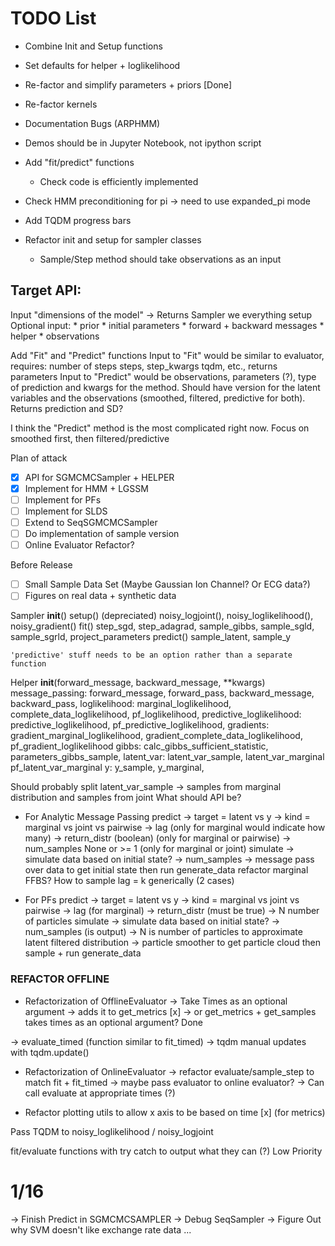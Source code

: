 # TODO List

* Combine Init and Setup functions
* Set defaults for helper + loglikelihood
* Re-factor and simplify parameters + priors [Done]
* Re-factor kernels
* Documentation Bugs (ARPHMM)
* Demos should be in Jupyter Notebook, not ipython script
* Add "fit/predict" functions
    * Check code is efficiently implemented

* Check HMM preconditioning for pi -> need to use expanded_pi mode


* Add TQDM progress bars

* Refactor init and setup for sampler classes
    * Sample/Step method should take observations as an input

## Target API:
Input "dimensions of the model" -> Returns Sampler we everything setup
Optional input:
    * prior
    * initial parameters
    * forward + backward messages
    * helper
    * observations

Add "Fit" and "Predict" functions
Input to "Fit" would be similar to evaluator, requires: number of steps steps, step_kwargs tqdm, etc., returns parameters
Input to "Predict" would be observations, parameters (?), type of prediction and kwargs for the method. Should have version for the latent variables and the observations (smoothed, filtered, predictive for both). Returns prediction and SD?

I think the "Predict" method is the most complicated right now.
Focus on smoothed first, then filtered/predictive

Plan of attack
* [x] API for SGMCMCSampler + HELPER
* [x] Implement for HMM + LGSSM
* [ ] Implement for PFs
* [ ] Implement for SLDS
* [ ] Extend to SeqSGMCMCSampler
* [ ] Do implementation of sample version
* [ ] Online Evaluator Refactor?

Before Release
* [ ] Small Sample Data Set (Maybe Gaussian Ion Channel? Or ECG data?)
* [ ] Figures on real data + synthetic data

Sampler
    __init__()
    setup() (depreciated)
    noisy_logjoint(),
    noisy_loglikelihood(),
    noisy_gradient()
    fit()
        step_sgd, step_adagrad,
        sample_gibbs,
        sample_sgld, sample_sgrld,
        project_parameters
    predict()
        sample_latent,
        sample_y

    'predictive' stuff needs to be an option rather than a separate function

Helper
    __init__(forward_message, backward_message, **kwargs)
    message_passing:
        forward_message, forward_pass,
        backward_message, backward_pass,
    loglikelihood:
        marginal_loglikelihood, 
        complete_data_loglikelihood,
        pf_loglikelihood,
    predictive_loglikelihood:
        predictive_loglikelihood, 
        pf_predictive_loglikelihood,
    gradients:
        gradient_marginal_loglikelihood,
        gradient_complete_data_loglikelihood,
        pf_gradient_loglikelihood
    gibbs:
        calc_gibbs_sufficient_statistic,
        parameters_gibbs_sample,
    latent_var:
        latent_var_sample,
        latent_var_marginal
        pf_latent_var_marginal
    y:
        y_sample,
        y_marginal,

Should probably split latent_var_sample -> samples from marginal distribution and samples from joint
What should API be?

- For Analytic Message Passing
predict -> target = latent vs y
        -> kind = marginal vs joint vs pairwise
        -> lag (only for marginal would indicate how many)
        -> return_distr (boolean) (only for marginal or pairwise)
        -> num_samples None or >= 1 (only for marginal or joint)
simulate -> simulate data based on initial state?
         -> num_samples
         -> message pass over data to get initial state then run generate_data
refactor marginal FFBS? How to sample lag = k generically (2 cases)

- For PFs
predict -> target = latent vs y
    -> kind = marginal vs joint vs pairwise
    -> lag (for marginal)
    -> return_distr (must be true)
    -> N number of particles
simulate -> simulate data based on initial state?
         -> num_samples (is output)
         -> N is number of particles to approximate latent filtered distribution
         -> particle smoother to get particle cloud then sample + run generate_data

### REFACTOR OFFLINE
- Refactorization of OfflineEvaluator
-> Take Times as an optional argument -> adds it to get_metrics [x]
    -> or get_metrics + get_samples takes times as an optional argument? Done

-> evaluate_timed (function similar to fit_timed)
-> tqdm manual updates with tqdm.update()

- Refactorization of OnlineEvaluator
-> refactor evaluate/sample_step to match fit + fit_timed
-> maybe pass evaluator to online evaluator?
    -> Can call evaluate at appropriate times (?)

- Refactor plotting utils to allow x axis to be based on time [x] (for metrics)

Pass TQDM to noisy_loglikelihood / noisy_logjoint

fit/evaluate functions with try catch to output what they can (?) Low Priority



# 1/16
-> Finish Predict in SGMCMCSAMPLER
-> Debug SeqSampler
-> Figure Out why SVM doesn't like exchange rate data ...
